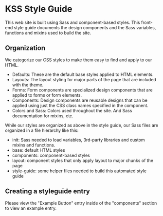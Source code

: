 # KSS Style Guide

This web site is built using Sass and component-based styles. This front-end style guide documents the design components and the Sass variables, functions and mixins used to build the site.

## Organization

We categorize our CSS styles to make them easy to find and apply to our HTML.

* Defaults: These are the default base styles applied to HTML elements.
* Layouts: The layout styling for major parts of the page that are included with the theme.
* Forms: Form components are specialized design components that are applied to forms or form elements.
* Components: Design components are reusable designs that can be applied using just the CSS class names specified in the component.
* Colors and Sass: Colors used throughout the site. And Sass documentation for mixins, etc.

While our styles are organized as above in the style guide, our Sass files are organized in a file hierarchy like this:

* init: Sass needed to load variables, 3rd-party libraries and custom mixins and functions.
* base: default HTML styles
* components: component-based styles
* layout: component styles that only apply layout to major chunks of the page
* style-guide: some helper files needed to build this automated style guide

## Creating a styleguide entry

Please view the "Example Button" entry inside of the "components" section to view an example entry.
